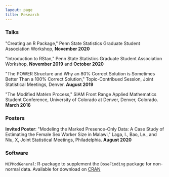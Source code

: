 ```yaml
---
layout: page
title: Research
---
```


### Talks

"Creating an R Package," Penn State Statistics Graduate Student Association Workshop, **November 2020**

"Introduction to RStan," Penn State Statistics Graduate Student Association Workshop, **November 2019** and **October 2020**

"The POWER Structure and Why an 80% Correct Solution is Sometimes Better Than a 100% Correct Solution," Topic-Contribued Session, Joint Statistical Meetings, Denver. **August 2019**

"The Modified Matérn Process," SIAM Front Range Applied Mathematics Student Conference, University of Colorado at Denver, Denver, Colorado. **March 2016**

### Posters

**Invited Poster**: "Modeling the Marked Presence-Only Data: A Case Study of Estimating the Female Sex Worker Size in Malawi," Laga, I., Bao, Le., and Niu, X, Joint Statistical Meetings, Philadelphia. **August 2020**

### Software

`MCPModGeneral`: R-package to supplement the `DoseFinding` package for non-normal data. Available for download on [CRAN](https://CRAN.R-project.org/package=MCPModGeneral)

